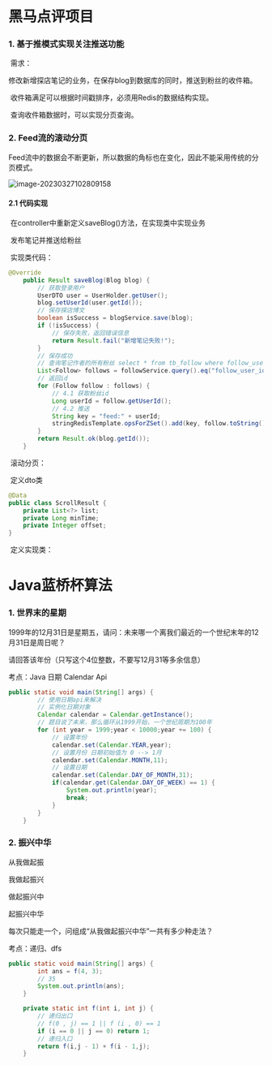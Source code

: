 # 黑马点评项目

### 1. 基于推模式实现关注推送功能

​	需求：

​	修改新增探店笔记的业务，在保存blog到数据库的同时，推送到粉丝的收件箱。

​	收件箱满足可以根据时间戳排序，必须用Redis的数据结构实现。

​	查询收件箱数据时，可以实现分页查询。

### 2. Feed流的滚动分页

​	Feed流中的数据会不断更新，所以数据的角标也在变化，因此不能采用传统的分页模式。

![image-20230327102809158](C:\Users\Asphyxia\AppData\Roaming\Typora\typora-user-images\image-20230327102809158.png)

#### 	2.1 代码实现

​		在controller中重新定义saveBlog()方法，在实现类中实现业务

​		发布笔记并推送给粉丝

​		实现类代码：

```java
@Override
    public Result saveBlog(Blog blog) {
        // 获取登录用户
        UserDTO user = UserHolder.getUser();
        blog.setUserId(user.getId());
        // 保存探店博文
        boolean isSuccess = blogService.save(blog);
        if (!isSuccess) {
            // 保存失败，返回错误信息
            return Result.fail("新增笔记失败!");
        }
        // 保存成功
        // 查询笔记作者的所有粉丝 select * from tb_follow where follow_user_id = ?
        List<Follow> follows = followService.query().eq("follow_user_id", user.getId()).list();
        // 返回id
        for (Follow follow : follows) {
            // 4.1 获取粉丝id
            Long userId = follow.getUserId();
            // 4.2 推送
            String key = "feed:" + userId;
            stringRedisTemplate.opsForZSet().add(key, follow.toString(), System.currentTimeMillis());
        }
        return Result.ok(blog.getId());
    }
```

​		滚动分页：

​		定义dto类

```java
@Data
public class ScrollResult {
    private List<?> list;
    private Long minTime;
    private Integer offset;
}
```

​		定义实现类：

# Java蓝桥杯算法

### 1. 世界末的星期

1999年的12月31日是星期五，请问：未来哪一个离我们最近的一个世纪末年的12月31日是周日呢？

请回答该年份（只写这个4位整数，不要写12月31等多余信息）

考点：Java 日期 Calendar Api

```java
public static void main(String[] args) {
        // 使用日期api来解决
        // 实例化日期对象
        Calendar calendar = Calendar.getInstance();
        // 题目说了未来，那么循环从1999开始，一个世纪周期为100年
        for (int year = 1999;year < 10000;year += 100) {
            // 设置年份
            calendar.set(Calendar.YEAR,year);
            // 设置月份 日期初始值为 0 --> 1月
            calendar.set(Calendar.MONTH,11);
            // 设置日期
            calendar.set(Calendar.DAY_OF_MONTH,31);
            if(calendar.get(Calendar.DAY_OF_WEEK) == 1) {
                System.out.println(year);
                break;
            }
        }
    }
```

### 2. 振兴中华

从我做起振

我做起振兴

做起振兴中

起振兴中华

每次只能走一个，问组成“从我做起振兴中华”一共有多少种走法？

考点：递归、dfs

```java
public static void main(String[] args) {
        int ans = f(4, 3);
        // 35
        System.out.println(ans);
    }

    private static int f(int i, int j) {
        // 递归出口
        // f(0 , j) == 1 || f (i , 0) == 1
        if (i == 0 || j == 0) return 1;
        // 递归入口
        return f(i,j - 1) + f(i - 1,j);
    }
```

